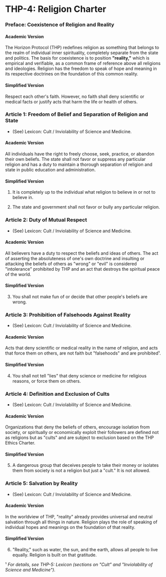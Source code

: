 # THP-4: Religion Charter

### Preface: Coexistence of Religion and Reality

#### Academic Version

The Horizon Protocol (THP) redefines religion as something that belongs to the realm of individual inner spirituality, completely separate from the state and politics. The basis for coexistence is to position **"reality,"** which is empirical and verifiable, as a common frame of reference above all religions and ideologies. Religion has the freedom to speak of hope and meaning in its respective doctrines on the foundation of this common reality.

#### Simplified Version

Respect each other's faith. However, no faith shall deny scientific or medical facts or justify acts that harm the life or health of others.

### Article 1: Freedom of Belief and Separation of Religion and State

- (See) Lexicon: Cult / Inviolability of Science and Medicine.

#### Academic Version

All individuals have the right to freely choose, seek, practice, or abandon their own beliefs. The state shall not favor or suppress any particular religion and has a duty to maintain a thorough separation of religion and state in public education and administration.

#### Simplified Version

1. It is completely up to the individual what religion to believe in or not to believe in.

2. The state and government shall not favor or bully any particular religion.

### Article 2: Duty of Mutual Respect

- (See) Lexicon: Cult / Inviolability of Science and Medicine.

#### Academic Version

All believers have a duty to respect the beliefs and ideas of others. The act of asserting the absoluteness of one's own doctrine and insulting or attacking the beliefs of others as "wrong" or "evil" is considered "intolerance" prohibited by THP and an act that destroys the spiritual peace of the world.

#### Simplified Version

3. You shall not make fun of or decide that other people's beliefs are wrong.

### Article 3: Prohibition of Falsehoods Against Reality

- (See) Lexicon: Cult / Inviolability of Science and Medicine.

#### Academic Version

Acts that deny scientific or medical reality in the name of religion, and acts that force them on others, are not faith but "falsehoods" and are prohibited¹.

#### Simplified Version

4. You shall not tell "lies" that deny science or medicine for religious reasons, or force them on others.

### Article 4: Definition and Exclusion of Cults

- (See) Lexicon: Cult / Inviolability of Science and Medicine.

#### Academic Version

Organizations that deny the beliefs of others, encourage isolation from society, or spiritually or economically exploit their followers are defined not as religions but as "cults" and are subject to exclusion based on the THP Ethics Charter.

#### Simplified Version

5. A dangerous group that deceives people to take their money or isolates them from society is not a religion but just a "cult." It is not allowed.

### Article 5: Salvation by Reality

- (See) Lexicon: Cult / Inviolability of Science and Medicine.

#### Academic Version

In the worldview of THP, "reality" already provides universal and neutral salvation through all things in nature. Religion plays the role of speaking of individual hopes and meanings on the foundation of that reality.

#### Simplified Version

6. "Reality," such as water, the sun, and the earth, allows all people to live equally. Religion is built on that gratitude.

¹ _For details, see THP-5: Lexicon (sections on "Cult" and "Inviolability of Science and Medicine")._